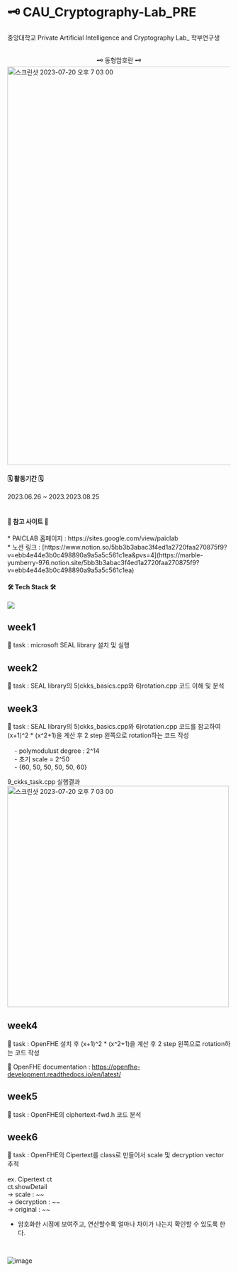 # 🗝️ CAU_Cryptography-Lab_PRE
중앙대학교 Private Artificial Intelligence and Cryptography Lab_ 학부연구생 <br/><br/>

<div align="center">
  🗝️ 동형암호란 🗝️
</div>
<img width="900" alt="스크린샷 2023-07-20 오후 7 03 00" src="https://github.com/JooHyeonKim/CAU_Cryptography-Lab_PRE/assets/56497471/1d693739-8ebe-4f53-8a15-cb51c4bea71a">


<h4><b>🗓️ 활동기간 🗓️</b></h4>
2023.06.26 ~ 2023.2023.08.25
<br/><br/>

<h4><b> 🔗 참고 사이트 🔗</b></h4>  
* PAICLAB 홈페이지 : https://sites.google.com/view/paiclab <br/>
* 노션 링크 : [https://www.notion.so/5bb3b3abac3f4ed1a2720faa270875f9?v=ebb4e44e3b0c498890a9a5a5c561c1ea&pvs=4](https://marble-yumberry-976.notion.site/5bb3b3abac3f4ed1a2720faa270875f9?v=ebb4e44e3b0c498890a9a5a5c561c1ea)

<br/>

<h4><b>🛠 Tech Stack 🛠</b></h4>
<img src="https://img.shields.io/badge/c++-00599C?style=flat-square&logo=c%2B%2B&logoColor=white"/></a> 
<br/>

## week1
📃 task : microsoft SEAL library 설치 및 실행

## week2
📃 task : SEAL library의 5)ckks_basics.cpp와 6)rotation.cpp 코드 이해 및 분석

## week3
📃 task : SEAL library의 5)ckks_basics.cpp와 6)rotation.cpp 코드를 참고하여 (x+1)^2 * (x^2+1)을 계산 후 2 step 왼쪽으로 rotation하는 코드 작성<br/><br/>
&nbsp;&nbsp;&nbsp;      - polymodulust degree : 2^14<br/>
&nbsp;&nbsp;&nbsp;      - 초기 scale = 2^50<br/>
&nbsp;&nbsp;&nbsp;      - {60, 50, 50, 50, 50, 60}<br/>


9_ckks_task.cpp 실행결과
<img width="500" alt="스크린샷 2023-07-20 오후 7 03 00" src="https://github.com/JooHyeonKim/CAU_Cryptography-Lab_PRE/assets/56497471/385f34bd-6af4-457c-a915-1239f7e3745c">

## week4
📃 task : OpenFHE 설치 후 (x+1)^2 * (x^2+1)을 계산 후 2 step 왼쪽으로 rotation하는 코드 작성 <br/>

🔗 OpenFHE documentation : https://openfhe-development.readthedocs.io/en/latest/

## week5
📃 task : OpenFHE의 ciphertext-fwd.h 코드 분석


## week6
📃 task : OpenFHE의 Cipertext를 class로 만들어서 scale 및 decryption vector 추적 </br></br>
ex. Cipertext ct </br>
    ct.showDetail </br>
-> scale : ~~ </br>
-> decryption : ~~</br>
-> original : ~~</br>
* 암호화한 시점에 보여주고, 연산할수록 얼마나 차이가 나는지 확인할 수 있도록 한다.</br>
<br/>

![image](https://github.com/JooHyeonKim/CAU_Cryptography-Lab_PRE/assets/56497471/e8a19aaa-2628-483d-b6ba-96796929866b)




                   










